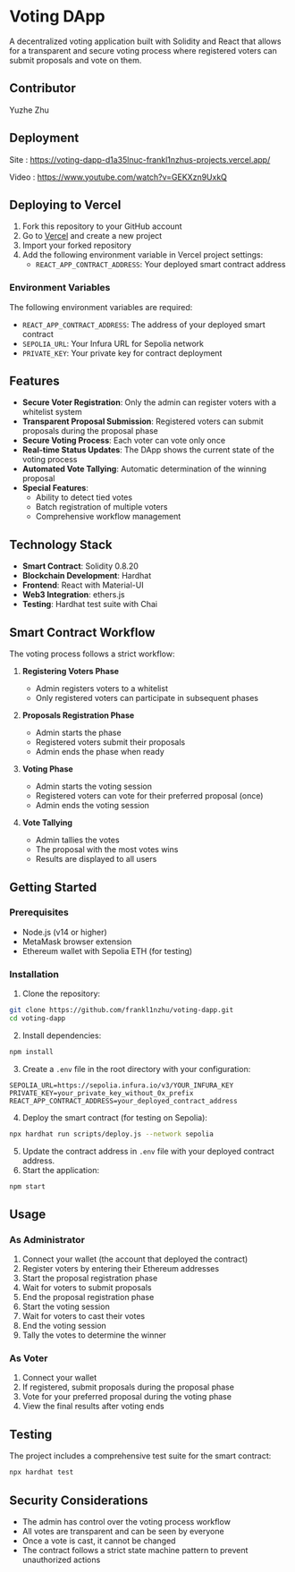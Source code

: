 # Voting DApp

A decentralized voting application built with Solidity and React that allows for a transparent and secure voting process where registered voters can submit proposals and vote on them.

## Contributor

Yuzhe Zhu

## Deployment

Site : https://voting-dapp-d1a35lnuc-frankl1nzhus-projects.vercel.app/

Video : https://www.youtube.com/watch?v=GEKXzn9UxkQ

## Deploying to Vercel

1. Fork this repository to your GitHub account
2. Go to [Vercel](https://vercel.com) and create a new project
3. Import your forked repository
4. Add the following environment variable in Vercel project settings:
   - `REACT_APP_CONTRACT_ADDRESS`: Your deployed smart contract address

### Environment Variables

The following environment variables are required:

- `REACT_APP_CONTRACT_ADDRESS`: The address of your deployed smart contract
- `SEPOLIA_URL`: Your Infura URL for Sepolia network
- `PRIVATE_KEY`: Your private key for contract deployment

## Features

- **Secure Voter Registration**: Only the admin can register voters with a whitelist system
- **Transparent Proposal Submission**: Registered voters can submit proposals during the proposal phase
- **Secure Voting Process**: Each voter can vote only once
- **Real-time Status Updates**: The DApp shows the current state of the voting process
- **Automated Vote Tallying**: Automatic determination of the winning proposal
- **Special Features**:
  - Ability to detect tied votes
  - Batch registration of multiple voters
  - Comprehensive workflow management

## Technology Stack

- **Smart Contract**: Solidity 0.8.20
- **Blockchain Development**: Hardhat
- **Frontend**: React with Material-UI
- **Web3 Integration**: ethers.js
- **Testing**: Hardhat test suite with Chai

## Smart Contract Workflow

The voting process follows a strict workflow:

1. **Registering Voters Phase**

   - Admin registers voters to a whitelist
   - Only registered voters can participate in subsequent phases
2. **Proposals Registration Phase**

   - Admin starts the phase
   - Registered voters submit their proposals
   - Admin ends the phase when ready
3. **Voting Phase**

   - Admin starts the voting session
   - Registered voters can vote for their preferred proposal (once)
   - Admin ends the voting session
4. **Vote Tallying**

   - Admin tallies the votes
   - The proposal with the most votes wins
   - Results are displayed to all users

## Getting Started

### Prerequisites

- Node.js (v14 or higher)
- MetaMask browser extension
- Ethereum wallet with Sepolia ETH (for testing)

### Installation

1. Clone the repository:

```bash
git clone https://github.com/frankl1nzhu/voting-dapp.git
cd voting-dapp
```

2. Install dependencies:

```bash
npm install
```

3. Create a `.env` file in the root directory with your configuration:

```
SEPOLIA_URL=https://sepolia.infura.io/v3/YOUR_INFURA_KEY
PRIVATE_KEY=your_private_key_without_0x_prefix
REACT_APP_CONTRACT_ADDRESS=your_deployed_contract_address
```

4. Deploy the smart contract (for testing on Sepolia):

```bash
npx hardhat run scripts/deploy.js --network sepolia
```

5. Update the contract address in `.env` file with your deployed contract address.
6. Start the application:

```bash
npm start
```

## Usage

### As Administrator

1. Connect your wallet (the account that deployed the contract)
2. Register voters by entering their Ethereum addresses
3. Start the proposal registration phase
4. Wait for voters to submit proposals
5. End the proposal registration phase
6. Start the voting session
7. Wait for voters to cast their votes
8. End the voting session
9. Tally the votes to determine the winner

### As Voter

1. Connect your wallet
2. If registered, submit proposals during the proposal phase
3. Vote for your preferred proposal during the voting phase
4. View the final results after voting ends

## Testing

The project includes a comprehensive test suite for the smart contract:

```bash
npx hardhat test
```

## Security Considerations

- The admin has control over the voting process workflow
- All votes are transparent and can be seen by everyone
- Once a vote is cast, it cannot be changed
- The contract follows a strict state machine pattern to prevent unauthorized actions
